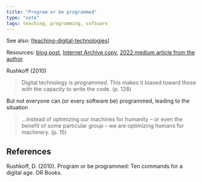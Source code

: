 ```yaml
---
title: "Program or be programmed"
type: "note"
tags: teaching, programming, software
---
```


See also: [[teaching-digital-technologies]]

Resources: [blog post](https://djon.es/blog/2011/01/06/a-command-for-organisations-program-or-be-programmed/), [Internet Archive copy](https://archive.org/details/program_or_be_programmed/page/n5/mode/2up), [2022 medium article from the author](https://rushkoff.medium.com/program-or-be-programmed-633fb8f045f3)

Rushkoff (2010)

> Digital technology is programmed. This makes it biased toward those with the capacity to write the code. (p. 128)

But not everyone can (or every software be) programmed, leading to the situation

> …instead of optimizing our machines for humanity – or even the benefit of some particular group – we are optimizing humans for machinery. (p. 15)

## References

Rushkoff, D. (2010). Program or be programmed: Ten commands for a digital age. OR Books.



[//begin]: # "Autogenerated link references for markdown compatibility"
[teaching-digital-technologies]: teaching-digital-technologies "Teaching Digital Technologies"
[//end]: # "Autogenerated link references"